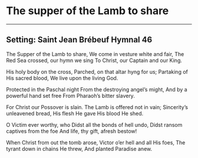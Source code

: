 # The supper of the Lamb to share

***

## Setting: Saint Jean Brébeuf Hymnal 46

The Supper of the Lamb to share,
We come in vesture white and fair,
The Red Sea crossed, our hymn we sing
To Christ, our Captain and our King.

His holy body on the cross,
Parched, on that altar hyng for us;
Partaking of His sacred blood,
We live upon the living God.

Protected in the Paschal night
From the destroying angel’s might,
And by a powerful hand set free
From Pharaoh’s bitter slavery.

For Christ our Possover is slain.
The Lamb is offered not in vain;
Sincerity’s unleavened bread,
His flesh He gave His blood He shed.

O Victim ever worthy, who
Didst all the bonds of hell undo,
Didst ransom captives from the foe
And life, thy gift, afresh bestow!

When Christ from out the tomb arose,
Victor o’er hell and all His foes,
The tyrant down in chains He threw,
And planted Paradise anew.
